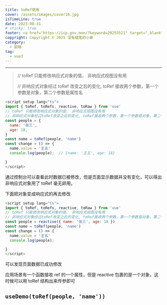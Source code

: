 ```yaml
---
title: toRef使用
cover: /assets/images/cover16.jpg
isTimeLine: true
date: 2023-08-31
# sticky: true
footer: <a href="https://icp.gov.moe/?keyword=20255521" target="_blank">萌 ICP 备 20255521 号</a>
copyright: Copyright © 2025 没有蜡笔的小新
category:
  - 前端
tag:
  - vue3
---
```


---

> // toRef 只能修改响应式对象的值， 非响应式视图没有用
>
> // 非响应式对象经过 toRef 改变之后的变化, toRef 接收两个参数，第一个参数是对象，第二个参数是属性名

```js
<script setup lang="ts">
import { toRef, toRefs, reactive, toRaw } from 'vue'
// toRef 只能修改响应式对象的值， 非响应式视图没有用
// 非响应式对象经过toRef改变之后的变化, toRef接收两个参数，第一个参数是对象，第二个参数是属性名
const people = {
  name: '张三',
  age: 18,
}
const name = toRef(people, 'name')
const change = () => {
  name.value = '王五'
  console.log(people);  // {name: '王五', age: 18}

}
</script>
```

通过控制台可以查看此时数据已被修改，但是页面显示数据并没有变化，可以得出非响应式对象用了 toRef 毫无卵用。

下面把对象变成响应式的再去修改

```js
<script setup lang="ts">
import { toRef, toRefs, reactive, toRaw } from 'vue'
// toRef 只能修改响应式对象的值， 非响应式视图没有用
// 非响应式对象经过toRef改变之后的变化, toRef接收两个参数，第一个参数是对象，第二个参数是属性名
const people = reactive({ name: '张三', age: 18 })
const name = toRef(people, 'name')
const change = () => {
  name.value = '王五'
  console.log(people);

}
</script>
```

可以发现页面数据已成功修改

应用场景有一个函数接收 ref 的一个属性，但是 reactive 包裹的是一个对象，这时候可以用 toRef 结构出来传参即可

## `useDemo(toRef(people, 'name'))`
